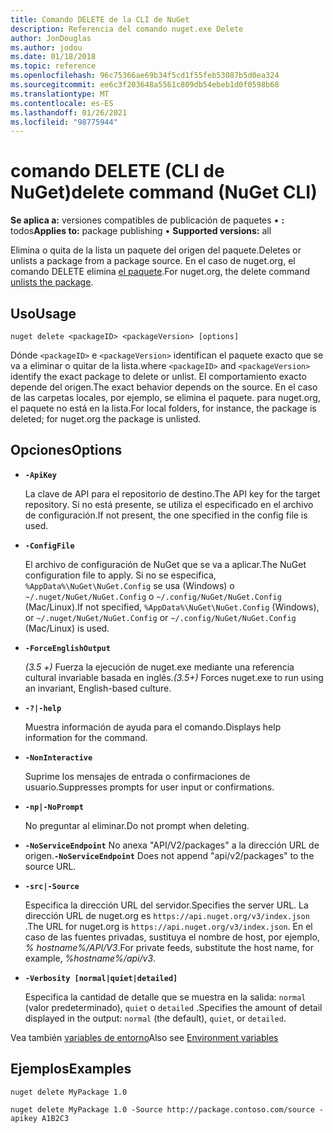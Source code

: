```yaml
---
title: Comando DELETE de la CLI de NuGet
description: Referencia del comando nuget.exe Delete
author: JonDouglas
ms.author: jodou
ms.date: 01/18/2018
ms.topic: reference
ms.openlocfilehash: 96c75366ae69b34f5cd1f55feb53087b5d0ea324
ms.sourcegitcommit: ee6c3f203648a5561c809db54ebeb1d0f0598b68
ms.translationtype: MT
ms.contentlocale: es-ES
ms.lasthandoff: 01/26/2021
ms.locfileid: "98775944"
---
```

# <a name="delete-command-nuget-cli"></a><span data-ttu-id="273e7-103">comando DELETE (CLI de NuGet)</span><span class="sxs-lookup"><span data-stu-id="273e7-103">delete command (NuGet CLI)</span></span>

<span data-ttu-id="273e7-104">**Se aplica a:** versiones compatibles de publicación de paquetes &bullet; **:** todos</span><span class="sxs-lookup"><span data-stu-id="273e7-104">**Applies to:** package publishing &bullet; **Supported versions:** all</span></span>

<span data-ttu-id="273e7-105">Elimina o quita de la lista un paquete del origen del paquete.</span><span class="sxs-lookup"><span data-stu-id="273e7-105">Deletes or unlists a package from a package source.</span></span> <span data-ttu-id="273e7-106">En el caso de nuget.org, el comando DELETE elimina [el paquete](../../nuget-org/policies/deleting-packages.md).</span><span class="sxs-lookup"><span data-stu-id="273e7-106">For nuget.org, the delete command [unlists the package](../../nuget-org/policies/deleting-packages.md).</span></span>

## <a name="usage"></a><span data-ttu-id="273e7-107">Uso</span><span class="sxs-lookup"><span data-stu-id="273e7-107">Usage</span></span>

```cli
nuget delete <packageID> <packageVersion> [options]
```

<span data-ttu-id="273e7-108">Dónde `<packageID>` e `<packageVersion>` identifican el paquete exacto que se va a eliminar o quitar de la lista.</span><span class="sxs-lookup"><span data-stu-id="273e7-108">where `<packageID>` and `<packageVersion>` identify the exact package to delete or unlist.</span></span> <span data-ttu-id="273e7-109">El comportamiento exacto depende del origen.</span><span class="sxs-lookup"><span data-stu-id="273e7-109">The exact behavior depends on the source.</span></span> <span data-ttu-id="273e7-110">En el caso de las carpetas locales, por ejemplo, se elimina el paquete. para nuget.org, el paquete no está en la lista.</span><span class="sxs-lookup"><span data-stu-id="273e7-110">For local folders, for instance, the package is deleted; for nuget.org the package is unlisted.</span></span>

## <a name="options"></a><span data-ttu-id="273e7-111">Opciones</span><span class="sxs-lookup"><span data-stu-id="273e7-111">Options</span></span>

- **`-ApiKey`**

  <span data-ttu-id="273e7-112">La clave de API para el repositorio de destino.</span><span class="sxs-lookup"><span data-stu-id="273e7-112">The API key for the target repository.</span></span> <span data-ttu-id="273e7-113">Si no está presente, se utiliza el especificado en el archivo de configuración.</span><span class="sxs-lookup"><span data-stu-id="273e7-113">If not present, the one specified in the config file is used.</span></span>

- **`-ConfigFile`**

  <span data-ttu-id="273e7-114">El archivo de configuración de NuGet que se va a aplicar.</span><span class="sxs-lookup"><span data-stu-id="273e7-114">The NuGet configuration file to apply.</span></span> <span data-ttu-id="273e7-115">Si no se especifica, `%AppData%\NuGet\NuGet.Config` se usa (Windows) o `~/.nuget/NuGet/NuGet.Config` o `~/.config/NuGet/NuGet.Config` (Mac/Linux).</span><span class="sxs-lookup"><span data-stu-id="273e7-115">If not specified, `%AppData%\NuGet\NuGet.Config` (Windows), or `~/.nuget/NuGet/NuGet.Config` or `~/.config/NuGet/NuGet.Config` (Mac/Linux) is used.</span></span>

- **`-ForceEnglishOutput`**

  <span data-ttu-id="273e7-116">*(3.5 +)* Fuerza la ejecución de nuget.exe mediante una referencia cultural invariable basada en inglés.</span><span class="sxs-lookup"><span data-stu-id="273e7-116">*(3.5+)* Forces nuget.exe to run using an invariant, English-based culture.</span></span>

- **`-?|-help`**

  <span data-ttu-id="273e7-117">Muestra información de ayuda para el comando.</span><span class="sxs-lookup"><span data-stu-id="273e7-117">Displays help information for the command.</span></span>

- **`-NonInteractive`**

  <span data-ttu-id="273e7-118">Suprime los mensajes de entrada o confirmaciones de usuario.</span><span class="sxs-lookup"><span data-stu-id="273e7-118">Suppresses prompts for user input or confirmations.</span></span>

 - **`-np|-NoPrompt`**

   <span data-ttu-id="273e7-119">No preguntar al eliminar.</span><span class="sxs-lookup"><span data-stu-id="273e7-119">Do not prompt when deleting.</span></span>

 - <span data-ttu-id="273e7-120">**`-NoServiceEndpoint`** No anexa "API/V2/packages" a la dirección URL de origen.</span><span class="sxs-lookup"><span data-stu-id="273e7-120">**`-NoServiceEndpoint`** Does not append "api/v2/packages" to the source URL.</span></span>

- **`-src|-Source`**

  <span data-ttu-id="273e7-121">Especifica la dirección URL del servidor.</span><span class="sxs-lookup"><span data-stu-id="273e7-121">Specifies the server URL.</span></span> <span data-ttu-id="273e7-122">La dirección URL de nuget.org es `https://api.nuget.org/v3/index.json` .</span><span class="sxs-lookup"><span data-stu-id="273e7-122">The URL for nuget.org is `https://api.nuget.org/v3/index.json`.</span></span> <span data-ttu-id="273e7-123">En el caso de las fuentes privadas, sustituya el nombre de host, por ejemplo, *% hostname%/API/V3*.</span><span class="sxs-lookup"><span data-stu-id="273e7-123">For private feeds, substitute the host name, for example, *%hostname%/api/v3*.</span></span>

- **`-Verbosity [normal|quiet|detailed]`**

  <span data-ttu-id="273e7-124">Especifica la cantidad de detalle que se muestra en la salida: `normal` (valor predeterminado), `quiet` o `detailed` .</span><span class="sxs-lookup"><span data-stu-id="273e7-124">Specifies the amount of detail displayed in the output: `normal` (the default), `quiet`, or `detailed`.</span></span>

<span data-ttu-id="273e7-125">Vea también [variables de entorno](cli-ref-environment-variables.md)</span><span class="sxs-lookup"><span data-stu-id="273e7-125">Also see [Environment variables](cli-ref-environment-variables.md)</span></span>

## <a name="examples"></a><span data-ttu-id="273e7-126">Ejemplos</span><span class="sxs-lookup"><span data-stu-id="273e7-126">Examples</span></span>

```cli
nuget delete MyPackage 1.0

nuget delete MyPackage 1.0 -Source http://package.contoso.com/source -apikey A1B2C3
```
